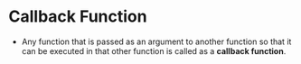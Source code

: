 # Callback Function 
- Any function that is passed as an argument to another function so that it can be executed in that other function is called as a **callback function**.
